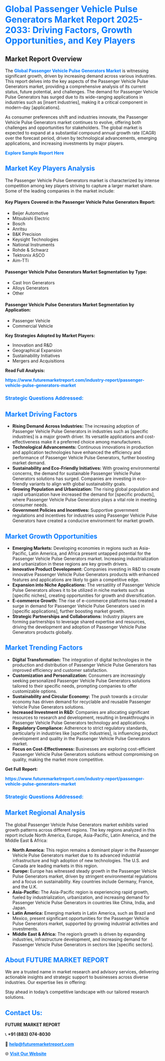 <h1 style="color: #007BFF;">Global Passenger Vehicle Pulse Generators Market Report 2025-2033: Driving Factors, Growth Opportunities, and Key Players</h1>

<section id="overview">
<h2>Market Report Overview</h2>
<p>The <a href="https://www.futuremarketreport.com/industry-report/passenger-vehicle-pulse-generators-market" style="color: #007BFF; text-decoration: none;"><strong>Global Passenger Vehicle Pulse Generators Market</strong></a> is witnessing significant growth, driven by increasing demand across various industries. This report delves into the key aspects of the Passenger Vehicle Pulse Generators market, providing a comprehensive analysis of its current status, future potential, and challenges. The demand for Passenger Vehicle Pulse Generators has surged due to its wide-ranging applications in industries such as [insert industries], making it a critical component in modern-day [applications].</p>
<p>As consumer preferences shift and industries innovate, the Passenger Vehicle Pulse Generators market continues to evolve, offering both challenges and opportunities for stakeholders. The global market is expected to expand at a substantial compound annual growth rate (CAGR) over the forecast period, driven by technological advancements, emerging applications, and increasing investments by major players.</p>
</section>

<section id="overview">
<p><a href="https://www.futuremarketreport.com/request-sample/reportId=36527" style="color: #007BFF; text-decoration: none;"><strong>Explore Sample Report Here</strong></a></p>
</section>

<section id="key-players">
<h2 style="color: #007BFF;">Market Key Players Analysis</h2>
<p>The Passenger Vehicle Pulse Generators market is characterized by intense competition among key players striving to capture a larger market share. Some of the leading companies in the market include:</p>
<h4>Key Players Covered in the Passenger Vehicle Pulse Generators Report:</h4>
<ul><li>Beijer Automotive</li><li>Mitsubishi Electric</li><li>Bosch</li><li>Anritsu</li><li>B&amp;K Precision</li><li>Keysight Technologies</li><li>National Instruments</li><li>Rohde &amp; Schwarz</li><li>Tektronix ASCO</li><li>Aim-TTi</li></ul>
<h4>Passenger Vehicle Pulse Generators Market Segmentation by Type:</h4>
<ul><li>Cast Iron Generators</li><li>Alloys Generators</li><li>Other</li></ul>

<h4>Passenger Vehicle Pulse Generators Market Segmentation by Application:</h4>
<ul><li>Passenger Vehicle</li><li>Commercial Vehicle</li></ul>
<p><strong>Key Strategies Adopted by Market Players:</strong></p>
<ul>
<li>Innovation and R&D</li>
<li>Geographical Expansion</li>
<li>Sustainability Initiatives</li>
<li>Mergers and Acquisitions</li>
</ul>
</section>

<section>
<p><strong>Read Full Analysis: </strong></p><a href="https://www.futuremarketreport.com/industry-report/passenger-vehicle-pulse-generators-market" style="color: #007BFF; text-decoration: none;"><strong>https://www.futuremarketreport.com/industry-report/passenger-vehicle-pulse-generators-market</strong></a>
<h3 style="color: #007BFF;">Strategic Questions Addressed:</h3>
</section>

<section id="driving-factors">
<h2 style="color: #007BFF;">Market Driving Factors</h2>
<ul>
<li><strong>Rising Demand Across Industries:</strong> The increasing adoption of Passenger Vehicle Pulse Generators in industries such as [specific industries] is a major growth driver. Its versatile applications and cost-effectiveness make it a preferred choice among manufacturers.</li>
<li><strong>Technological Advancements:</strong> Continuous innovations in production and application technologies have enhanced the efficiency and performance of Passenger Vehicle Pulse Generators, further boosting market demand.</li>
<li><strong>Sustainability and Eco-Friendly Initiatives:</strong> With growing environmental concerns, the demand for sustainable Passenger Vehicle Pulse Generators solutions has surged. Companies are investing in eco-friendly variants to align with global sustainability goals.</li>
<li><strong>Growing Population and Urbanization:</strong> The rising global population and rapid urbanization have increased the demand for [specific products], where Passenger Vehicle Pulse Generators plays a vital role in meeting consumer needs.</li>
<li><strong>Government Policies and Incentives:</strong> Supportive government regulations and incentives for industries using Passenger Vehicle Pulse Generators have created a conducive environment for market growth.</li>
</ul>
</section>

<section id="growth-opportunities">
<h2 style="color: #007BFF;">Market Growth Opportunities</h2>
<ul>
<li><strong>Emerging Markets:</strong> Developing economies in regions such as Asia-Pacific, Latin America, and Africa present untapped potential for the Passenger Vehicle Pulse Generators market. Increasing industrialization and urbanization in these regions are key growth drivers.</li>
<li><strong>Innovative Product Development:</strong> Companies investing in R&D to create innovative Passenger Vehicle Pulse Generators products with enhanced features and applications are likely to gain a competitive edge.</li>
<li><strong>Expansion into Niche Applications:</strong> The versatility of Passenger Vehicle Pulse Generators allows it to be utilized in niche markets such as [specific niches], creating opportunities for growth and diversification.</li>
<li><strong>E-commerce Growth:</strong> The rise of e-commerce platforms has created a surge in demand for Passenger Vehicle Pulse Generators used in [specific applications], further boosting market growth.</li>
<li><strong>Strategic Partnerships and Collaborations:</strong> Industry players are forming partnerships to leverage shared expertise and resources, driving the development and adoption of Passenger Vehicle Pulse Generators products globally.</li>
</ul>
</section>

<section id="trending-factors">
<h2 style="color: #007BFF;">Market Trending Factors</h2>
<ul>
<li><strong>Digital Transformation:</strong> The integration of digital technologies in the production and distribution of Passenger Vehicle Pulse Generators has improved efficiency and customer satisfaction.</li>
<li><strong>Customization and Personalization:</strong> Consumers are increasingly seeking personalized Passenger Vehicle Pulse Generators solutions tailored to their specific needs, prompting companies to offer customizable options.</li>
<li><strong>Sustainability and Circular Economy:</strong> The push towards a circular economy has driven demand for recyclable and reusable Passenger Vehicle Pulse Generators solutions.</li>
<li><strong>Increased Investment in R&D:</strong> Companies are allocating significant resources to research and development, resulting in breakthroughs in Passenger Vehicle Pulse Generators technology and applications.</li>
<li><strong>Regulatory Compliance:</strong> Adherence to strict regulatory standards, particularly in industries like [specific industries], is influencing product development and quality in the Passenger Vehicle Pulse Generators market.</li>
<li><strong>Focus on Cost-Effectiveness:</strong> Businesses are exploring cost-efficient Passenger Vehicle Pulse Generators solutions without compromising on quality, making the market more competitive.</li>
</ul>
</section>

<section>
<p><strong>Get Full Report: </strong></p><a href="https://www.futuremarketreport.com/industry-report/passenger-vehicle-pulse-generators-market" style="color: #007BFF; text-decoration: none;"><strong>https://www.futuremarketreport.com/industry-report/passenger-vehicle-pulse-generators-market</strong></a>
<h3 style="color: #007BFF;">Strategic Questions Addressed:</h3>
</section>


<section id="regional-analysis">
<h2 style="color: #007BFF;">Market Regional Analysis</h2>
<p>The global Passenger Vehicle Pulse Generators market exhibits varied growth patterns across different regions. The key regions analyzed in this report include North America, Europe, Asia-Pacific, Latin America, and the Middle East & Africa:</p>
<ul>
<li><strong>North America:</strong> This region remains a dominant player in the Passenger Vehicle Pulse Generators market due to its advanced industrial infrastructure and high adoption of new technologies. The U.S. and Canada are leading markets in this region.</li>
<li><strong>Europe:</strong> Europe has witnessed steady growth in the Passenger Vehicle Pulse Generators market, driven by stringent environmental regulations and a focus on sustainability. Key countries include Germany, France, and the U.K.</li>
<li><strong>Asia-Pacific:</strong> The Asia-Pacific region is experiencing rapid growth, fueled by industrialization, urbanization, and increasing demand for Passenger Vehicle Pulse Generators in countries like China, India, and Japan.</li>
<li><strong>Latin America:</strong> Emerging markets in Latin America, such as Brazil and Mexico, present significant opportunities for the Passenger Vehicle Pulse Generators market, supported by growing industrial activities and investments.</li>
<li><strong>Middle East & Africa:</strong> The region’s growth is driven by expanding industries, infrastructure development, and increasing demand for Passenger Vehicle Pulse Generators in sectors like [specific sectors].</li>
</ul>
</section>

<footer>
<h2 style="color: #007BFF;">About FUTURE MARKET REPORT</h2>
<p>We are a trusted name in market research and advisory services, delivering actionable insights and strategic support to businesses across diverse industries. Our expertise lies in offering:</p>

<p>Stay ahead in today’s competitive landscape with our tailored research solutions.</p>

<h2 style="color: #007BFF;">Contact Us:</h2>
<p><strong>FUTURE MARKET REPORT</strong></p>
<p>📞 <strong>+91 (883) 074-8030</strong></p>
<p>📧 <strong><a href="mailto:help@futuremarketreport.com" style="color: #007BFF;">help@futuremarketreport.com</a></strong></p>
<p>🌐 <strong><a href="https://www.futuremarketreport.com/" style="color: #007BFF;">Visit Our Website</a></strong></p>
</footer>